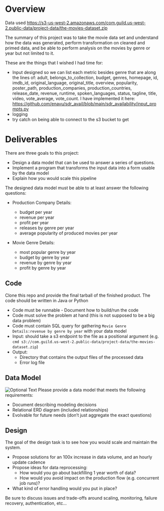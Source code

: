 
# Overview

Data used https://s3-us-west-2.amazonaws.com/com.guild.us-west-2.public-data/project-data/the-movies-dataset.zip

The summary of this project was to take the movie data set and understand how the data was generated, perform transformation on cleaned and primed data, and be able to perform analysis on the movies by genre or year but not limited to it.

These are the things that I wished I had time for:

* Input designed so we can list each metric besides genre that are along the lines of: adult, belongs_to_collection, budget, genres, homepage, id, imdb_id, original_language, original_title, overview, popularity, poster_path, production_companies, production_countries, release_date, revenue, runtime, spoken_languages, status, tagline, title, video, vote_average, vote_count. I have implemented it here:  https://github.com/enavu/sdr_avail/blob/main/sdr_availability/input_prompts.py
* logging
* try catch on being able to connect to the s3 bucket to get 

 
# Deliverables
There are three goals to this project:
* Design a data model that can be used to answer a series of questions. 
* Implement a program that transforms the input data into a form usable by the data model
* Explain how you would scale this pipeline

The designed data model must be able to at least answer the following questions: 

* Production Company Details:
    * budget per year
    * revenue per year
    * profit per year
    * releases by genre per year
    * average popularity of produced movies per year
    
* Movie Genre Details:
    * most popular genre by year
    * budget by genre by year
    * revenue by genre by year
    * profit by genre by year


## Code 
Clone this repo and provide the final tarball of the finished product. The code should be written in Java or Python
* Code must be runnable - Document how to build/run the code
* Code must solve the problem at hand (this is not supposed to be a big data problem)
* Code must contain SQL query for gathering `Movie Genre Details:revenue by genre by year` with your data model
* Input: should take a s3 endpoint to the file as a positional argument (e.g. `cmd s3://com.guild.us-west-2.public-data/project-data/the-movies-dataset.zip`)
* Output: 
  * Directory that contains the output files of the processed data
  * Error log file

## Data Model

![Optional Text](/movies_analysis/images/movies_analysis.png)
Please provide a data model that meets the following requirements:
* Document describing modeling decisions
* Relational ERD diagram (included relationships) 
* Evolvable for future needs (don’t just aggregate the exact questions) 

## Design
The goal of the design task is to see how you would scale and maintain the system.
* Propose solutions for an 100x increase in data volume, and an hourly update cadence
* Propose ideas for data reprocessing:
  * How would you go about backfilling 1 year worth of data?
  * How would you avoid impact on the production flow (e.g. concurrent job runs)?
* What kind of error handling would you put in place?

Be sure to discuss issues and trade-offs around scaling, monitoring, failure recovery, authentication, etc... 
